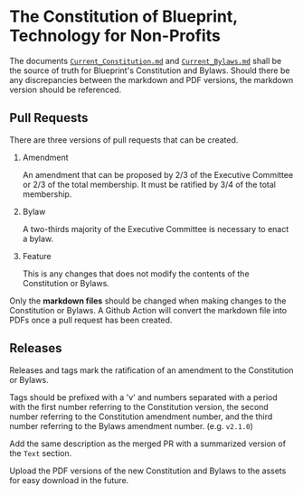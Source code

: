 # The Constitution of Blueprint, Technology for Non-Profits

The documents [`Current_Constitution.md`](Current_Constitution.md) and [`Current_Bylaws.md`](Current_Bylaws.md) shall be the source of truth for Blueprint's Constitution and Bylaws. Should there be any discrepancies between the markdown and PDF versions, the markdown version should be referenced.

## Pull Requests

There are three versions of pull requests that can be created.

1. Amendment

    An amendment that can be proposed by 2/3 of the Executive Committee or 2/3 of the total membership. It must be ratified by 3/4 of the total membership.

2. Bylaw

    A two-thirds majority of the Executive Committee is necessary to enact a bylaw.

3. Feature

    This is any changes that does not modify the contents of the Constitution or Bylaws.

Only the **markdown files** should be changed when making changes to the Constitution or Bylaws. A Github Action will convert the markdown file into PDFs once a pull request has been created.

## Releases

Releases and tags mark the ratification of an amendment to the Constitution or Bylaws.

Tags should be prefixed with a 'v' and numbers separated with a period with the first number referring to the Constitution version, the second number referring to the Constitution amendment number, and the third number referring to the Bylaws amendment number. (e.g. `v2.1.0`)

Add the same description as the merged PR with a summarized version of the `Text` section.

Upload the PDF versions of the new Constitution and Bylaws to the assets for easy download in the future.
